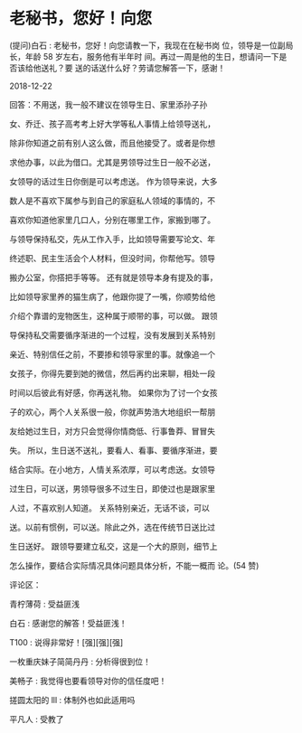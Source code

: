 # 老秘书，您好！向您

(提问)白石 : 老秘书，您好！向您请教一下，我现在在秘书岗 位，领导是一位副局长，年龄 58 岁左右，服务他有半年时 间。再过一周是他的生日，想请问一下是否该给他送礼？要 送的话送什么好？劳请您解答一下，感谢！

2018-12-22

回答：不用送，我一般不建议在领导生日、家里添孙子孙

女、乔迁、孩子高考考上好大学等私人事情上给领导送礼，

除非你知道之前有别人这么做，而且他接受了。或者是你想

求他办事，以此为借口。尤其是男领导过生日一般不必送，

女领导的话过生日你倒是可以考虑送。 作为领导来说，大多

数人是不喜欢下属参与到自己的家庭私人领域的事情的，不

喜欢你知道他家里几口人，分别在哪里工作，家搬到哪了。

与领导保持私交，先从工作入手，比如领导需要写论文、年

终述职、民主生活会个人材料，但没时间，你帮他写。领导

搬办公室，你搭把手等等。 还有就是领导本身有提及的事，

比如领导家里养的猫生病了，他跟你提了一嘴，你顺势给他

介绍个靠谱的宠物医生，这种属于顺带的事，可以做。 跟领

导保持私交需要循序渐进的一个过程，没有发展到关系特别

亲近、特别信任之前，不要掺和领导家里的事。就像追一个

女孩子，你得先要到她的微信，然后再约出来聊，相处一段

时间以后彼此有好感，你再送礼物。 如果你为了讨一个女孩

子的欢心，两个人关系很一般，你就声势浩大地组织一帮朋

友给她过生日，对方只会觉得你情商低、行事鲁莽、冒冒失

失。 所以，生日送不送礼，要看人、看事、要循序渐进，要

结合实际。在小地方，人情关系浓厚，可以考虑送。女领导

过生日，可以送，男领导很多不过生日，即使过也是跟家里

人过，不喜欢别人知道。 关系特别亲近，无话不谈，可以

送。以前有惯例，可以送。除此之外，选在传统节日送比过

生日送好。 跟领导要建立私交，这是一个大的原则，细节上

怎么操作，要结合实际情况具体问题具体分析，不能一概而 论。(54 赞)

评论区：

青柠薄荷 : 受益匪浅

白石 : 感谢您的解答！受益匪浅！

T100 : 说得非常好！[强][强][强]

一枚重庆妹子简简丹丹 : 分析得很到位！

美畅子 : 我觉得也要看领导对你的信任度吧！

搓圆太阳的 lll : 体制外也如此适用吗

平凡人 : 受教了
